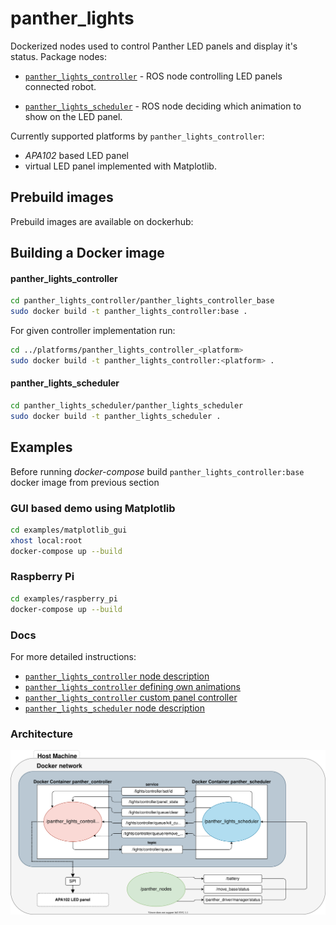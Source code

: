 # panther_lights
Dockerized nodes used to control Panther LED panels and display it's status. Package nodes:

- [`panther_lights_controller`](./panther_lights_controller) - ROS node controlling LED panels connected robot.

- [`panther_lights_scheduler`](./panther_lights_scheduler) - ROS node deciding which animation to show on the LED panel.


Currently supported platforms by `panther_lights_controller`:
- *APA102* based LED panel
- virtual LED panel implemented with Matplotlib.


## Prebuild images
Prebuild images are available on dockerhub:

## Building a Docker image
#### panther_lights_controller
```bash
cd panther_lights_controller/panther_lights_controller_base
sudo docker build -t panther_lights_controller:base .
```
For given controller implementation run:
```bash
cd ../platforms/panther_lights_controller_<platform>
sudo docker build -t panther_lights_controller:<platform> .
```

#### panther_lights_scheduler
```bash
cd panther_lights_scheduler/panther_lights_scheduler
sudo docker build -t panther_lights_scheduler .
```

## Examples
Before running *docker-compose* build `panther_lights_controller:base` docker image from previous section
### GUI based demo using Matplotlib
```bash
cd examples/matplotlib_gui
xhost local:root
docker-compose up --build
```
### Raspberry Pi
```bash
cd examples/raspberry_pi
docker-compose up --build
```


### Docs
For more detailed instructions:
- [`panther_lights_controller` node description](./panther_lights_controller/README.md)
- [`panther_lights_controller` defining own animations](./docs/README.md)
- [`panther_lights_controller` custom panel controller](./panther_lights_controller/platforms)
- [`panther_lights_scheduler` node description](./panther_lights_scheduler/README.md)


### Architecture
<div style="text-align:center">
<img src="./docs/diagram.svg" alt="drawing"/>
</div>
